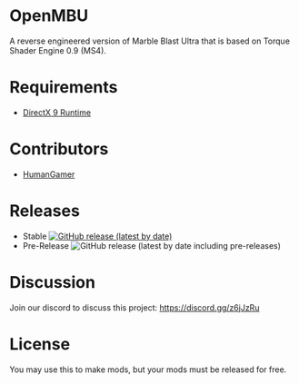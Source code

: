 # OpenMBU
A reverse engineered version of Marble Blast Ultra that is based on Torque Shader Engine 0.9 (MS4).

# Requirements
- [DirectX 9 Runtime](https://www.microsoft.com/en-ca/download/details.aspx?id=8109)

# Contributors
- [HumanGamer](https://github.com/HumanGamer)

# Releases
- Stable
[![GitHub release (latest by date)](https://img.shields.io/github/v/release/MBU-Team/OpenMBU?label=Stable%20Release)](https://github.com/MBU-Team/OpenMBU/releases)
- Pre-Release
![GitHub release (latest by date including pre-releases)](https://img.shields.io/github/v/release/MBU-Team/OpenMBU?include_prereleases&label=Pre-Release)

# Discussion
Join our discord to discuss this project: https://discord.gg/z6jJzRu

# License
You may use this to make mods, but your mods must be released for free.
